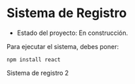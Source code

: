 <h1> Sistema de Registro</h1> 

- Estado del proyecto: En construcción. 

Para ejecutar el sistema, debes poner:

```npm install react```

Sistema de registro 2
